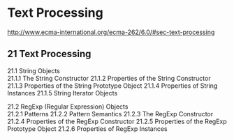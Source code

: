 # Text Processing  

http://www.ecma-international.org/ecma-262/6.0/#sec-text-processing  

## 21 Text Processing  


21.1 String Objects  
    21.1.1 The String Constructor
    21.1.2 Properties of the String Constructor
    21.1.3 Properties of the String Prototype Object
    21.1.4 Properties of String Instances
    21.1.5 String Iterator Objects

21.2 RegExp (Regular Expression) Objects  
    21.2.1 Patterns
    21.2.2 Pattern Semantics
    21.2.3 The RegExp Constructor
    21.2.4 Properties of the RegExp Constructor
    21.2.5 Properties of the RegExp Prototype Object
    21.2.6 Properties of RegExp Instances











